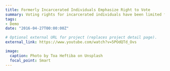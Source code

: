 ```yaml
---
title: Formerly Incarcerated Individuals Emphasize Right to Vote
summary: Voting rights for incarcerated individuals have been limited for many years, and especially during this election season, people are finding ways to make sure their voices are heard.
tags:
- Demo
date: "2016-04-27T00:00:00Z"

# Optional external URL for project (replaces project detail page).
external_link: https://www.youtube.com/watch?v=5POdQTd_Ovs

image:
  caption: Photo by Toa Heftiba on Unsplash
  focal_point: Smart
---
```

